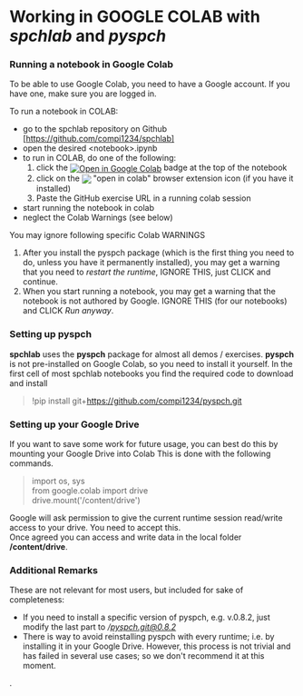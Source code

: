 # Working in GOOGLE COLAB with *spchlab* and *pyspch*

### Running a notebook in Google Colab

To be able to use Google Colab, you need to have a Google account. If you have one, make sure you are logged in.

To run a notebook in COLAB:
  - go to the spchlab repository on Github [https://github.com/compi1234/spchlab]
  - open the desired \<notebook>.ipynb
  - to run in COLAB, do one of the following:
	1. click the <a href="" target="_blank"><img src="https://colab.research.google.com/assets/colab-badge.svg" alt="Open in Google Colab" title="Open in Google Colab" style="vertical-align: middle" ></a> badge at the top of the notebook
    2. click on the <img src="../figures/co_icon_20px.png" style="vertical-align: middle" > "open in colab" browser extension icon  (if you have it installed)
	3. Paste the GitHub exercise URL in a running colab session
  - start running the notebook in colab
  - neglect the Colab Warnings (see below)

You may ignore following specific Colab WARNINGS
1. After you install the pyspch package (which is the first thing you need to do, unless you have it permanently installed), you may get a warning that you need to *restart the runtime*, IGNORE THIS, just CLICK and continue.
2. When you start running a notebook, you may get a warning that the notebook is not authored by Google.  IGNORE THIS (for our notebooks) and CLICK  *Run anyway*.

### Setting up pyspch
**spchlab** uses the **pyspch** package for almost all demos / exercises.
**pyspch** is not pre-installed on Google Colab, so you need to install it yourself.
In the first cell of most spchlab notebooks you find the required code to download and install

> !pip install git+https://github.com/compi1234/pyspch.git   

### Setting up your Google Drive
If you want to save some work for future usage, you can best do this by mounting your Google Drive into Colab
This is done with the following commands.
> import os, sys   
> from google.colab import drive   
> drive.mount('/content/drive')   

Google will ask permission to give the current runtime session read/write access to your drive.  You need to accept this.    
Once agreed you can access and write data in the local folder **/content/drive**.


### Additional Remarks 
These are not relevant for most users, but included for sake of completeness:   
- If you need to install a specific version of pyspch, e.g. v.0.8.2, just modify the last part to *\/pyspch.git@0.8.2*
- There is way to avoid reinstalling pyspch with every runtime; i.e. by installing it in your Google Drive.
However, this process is not trivial and has failed in several use cases; so we don't recommend it at this moment.


.
